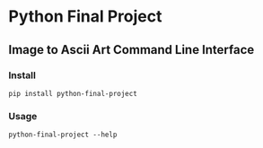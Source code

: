 # Python Final Project

## Image to Ascii Art Command Line Interface

### Install

```shell
pip install python-final-project
```

### Usage

```shell
python-final-project --help
```
